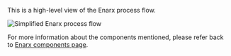 This is a high-level view of the Enarx process flow.

![Simplified Enarx process flow](https://raw.githubusercontent.com/enarx/enarx.github.io/main/static/assets/images/simplified-enarx-flow.png)

For more information about the components mentioned, please refer back to [Enarx components page](Components).
